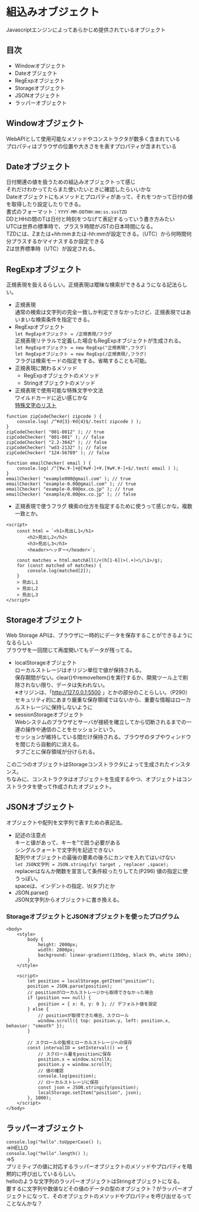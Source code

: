 # 組込みオブジェクト
Javascriptエンジンによってあらかじめ提供されているオブジェクト

## 目次
- Windowオブジェクト
- Dateオブジェクト
- RegExpオブジェクト
- Storageオブジェクト
- JSONオブジェクト
- ラッパーオブジェクト



## Windowオブジェクト
WebAPIとして使用可能なメソッドやコンストラクタが数多く含まれている  
プロパティはブラウザの位置や大きさをを表すプロパティが含まれている  

## Dateオブジェクト
日付関連の値を扱うための組込みオブジェクトって感じ  
それだけわかってたらまた使いたいときに確認したらいいかな  
Dateオブジェクトにもメソッドとプロパティがあって、それをつかって日付の値を取得したり設定したりできる。  
書式のフォーマット：`YYYY-MM-DDTHH:mm:ss.sssTZD`  
DDとHHの間のTは日付と時刻をつなげて表記するっていう書き方みたい  
UTCは世界の標準時で、プラス９時間がJSTの日本時間になる。  
TZDには、Zまたは+hh:mmまたは-hh:mmが設定できる。（UTC）から何時間何分プラスするかマイナスするか設定できる  
Zは世界標準時（UTC）が設定される。

## RegExpオブジェクト
正規表現を扱えるらしい。正規表現は曖昧な検索ができるようになる記法らしい。  
- 正規表現  
通常の検索は文字列の完全一致しか判定できなかったけど、正規表現ではあいまいな検索条件を指定できる。  
- RegExpオブジェクト  
`let RegExpオブジェクト = /正規表現/フラグ`  
正規表現リテラルで定義した場合もRegExpオブジェクトが生成される。  
`let RegExpオブジェクト = new RegExp("正規表現",フラグ)`  
`let RegExpオブジェクト = new RegExp(/正規表現/,フラグ)`  
フラグは検索モードの指定をする。省略することも可能。  
- 正規表現に関わるメソッド  
  - RegExpオブジェクトのメソッド  
  - Stringオブジェクトのメソッド  
- 正規表現で使用可能な特殊文字や文法  
ワイルドカードに近い感じかな  
[特殊文字のリスト](https://www.megasoft.co.jp/mifes/seiki/meta.html)  
```
function zipCodeChecker( zipcode ) {
    console.log( /^¥d{3}-¥d{4}$/.test( zipcode ) );
}
zipCodeChecker( "001-0012" ); // true
zipCodeChecker( "001-001" ); // false
zipCodeChecker( "2.2-3042" ); // false
zipCodeChecker( "wd3-2132" ); // false
zipCodeChecker( "124-56789" ); // false

function emailChecker( email ) {
    console.log( /^[¥w.¥-]+@[¥w¥-]+¥.[¥w¥.¥-]+$/.test( email ) );
}
emailChecker( "example000@gmail.com" ); // true
emailChecker( "example-0.00@gmail.com" ); // true
emailChecker( "example-0.00@ex.co.jp" ); // true
emailChecker( "example/0.00@ex.co.jp" ); // false
```
- 正規表現で使うフラグ
検索の仕方を指定するために使うって感じかな。複数一致とか。

```
<script>
    const html = `<h1>見出し1</h1>
        <h2>見出し2</h2>
        <h3>見出し3</h3>
        <header>ヘッダー</header>`;

    const matches = html.matchAll(/<(h[1-6])>(.+)<\/\1>/g);
    for (const matched of matches) {
        console.log(matched[2]);
    }
    > 見出し1
    > 見出し2
    > 見出し3
</script>
```

## Storageオブジェクト
Web Storage APIは、ブラウザに一時的にデータを保存することができるようになるらしい  
ブラウザを一回閉じて再度開いてもデータが残ってる。  
- localStorageオブジェクト  
ローカルストレージはオリジン単位で値が保持される。  
保存期間がない。clear()やremoveItem()を実行するか、開発ツール上で削除されない限り、データは失われない。  
※オリジンは、「http://127.0.0.1:5500 」とかの部分のことらしい。（P290）  
セキュリティ的にあまり厳重な保存領域ではないから、重要な情報はローカルストレージに保持しないように  
- sessionStorageオブジェクト  
Webシステムのブラウザとサーバが接続を確立してから切断されるまでの一連の操作や通信のことをセッションという。  
セッションが維持している間だけ保持される。ブラウザのタブやウィンドウを閉じたら自動的に消える。  
タブごとに保存領域が分けられる。  

この二つのオブジェクトはStorageコンストラクタによって生成されたインスタンス。  
ちなみに、コンストラクタはオブジェクトを生成するやつ、オブジェクトはコンストラクタを使って作成されたオブジェクト。  

## JSONオブジェクト
オブジェクトや配列を文字列で表すための表記法。  
- 記述の注意点  
キーと値があって、キーを”で囲う必要がある  
シングルクォートで文字列を記述できない  
配列やオブジェクトの最後の要素の後ろにカンマを入れてはいけない  
`let JSON文字列 = JSON.stringify( target , replacer ,space);`  
replacerはなんか関数を宣言して条件絞ったりしてた(P296) 値の指定に使うっぽい。  
spaceは、インデントの指定、\t(タブ)とか   
- JSON.parse()  
JSON文字列からオブジェクトに書き換える。

### StorageオブジェクトとJSONオブジェクトを使ったプログラム
```
<body>
    <style>
        body {
            height: 2000px;
            width: 2000px;
            background: linear-gradient(135deg, black 0%, white 100%);
        }
    </style>

    <script>
        let position = localStorage.getItem("position");
        position = JSON.parse(position);
        // positionがローカルストレージから取得できなかった場合
        if (position === null) {
            position = { x: 0, y: 0 }; // デフォルト値を設定
        } else {
            // positionが取得できた場合、スクロール
            window.scroll({ top: position.y, left: position.x, behavior: "smooth" });
        }

        // スクロールの監視とローカルストレージへの保存
        const intervalID = setInterval(() => {
            // スクロール量をpositionに保存
            position.x = window.scrollX;
            position.y = window.scrollY;
            // 値の確認
            console.log(position);
            // ローカルストレージに保存
            const json = JSON.stringify(position);
            localStorage.setItem("position", json);
        }, 1000);
    </script>
</body>
```

## ラッパーオブジェクト
`console.log("hello".toUpperCase() );`  
⇒HELLO  
`console.log("hello".length() );`  
⇒5  
プリミティブの値に対応するラッパーオブジェクトのメソッドやプロパティを暗黙的に呼び出しているらしい。  
helloのような文字列のラッパーオブジェクトはStringオブジェクトになる。  
要するに文字列や数値などその値のデータの型のオブジェクト？がラッパーオブジェクトになって、そのオブジェクトのメソッドやプロパティを呼び出せるってことなんかな？
